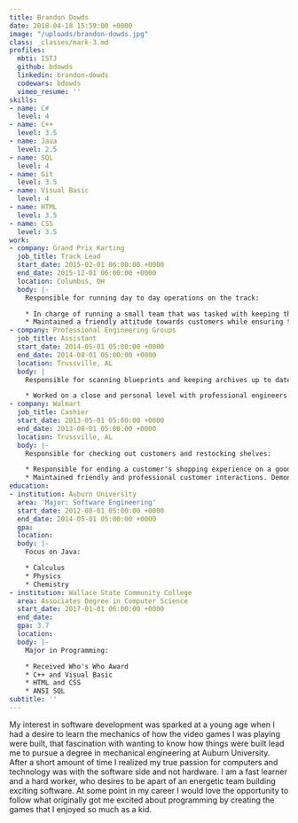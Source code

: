 ```yaml
---
title: Brandon Dowds
date: 2018-04-18 15:59:00 +0000
image: "/uploads/brandon-dowds.jpg"
class: _classes/mark-3.md
profiles:
  mbti: ISTJ
  github: bdowds
  linkedin: brandon-dowds
  codewars: bdowds
  vimeo_resume: ''
skills:
- name: C#
  level: 4
- name: C++
  level: 3.5
- name: Java
  level: 2.5
- name: SQL
  level: 4
- name: Git
  level: 3.5
- name: Visual Basic
  level: 4
- name: HTML
  level: 3.5
- name: CSS
  level: 3.5
work:
- company: Grand Prix Karting
  job_title: Track Lead
  start_date: 2015-02-01 06:00:00 +0000
  end_date: 2015-12-01 06:00:00 +0000
  location: Columbus, OH
  body: |-
    Responsible for running day to day operations on the track:

    * In charge of running a small team that was tasked with keeping the track running in a safe and responsible way.
    * Maintained a friendly attitude towards customers while ensuring the safety of all racers.
- company: Professional Engineering Groups
  job_title: Assistant
  start_date: 2014-05-01 05:00:00 +0000
  end_date: 2014-08-01 05:00:00 +0000
  location: Trussville, AL
  body: |
    Responsible for scanning blueprints and keeping archives up to date:

    * Worked on a close and personal level with professional engineers. Able to manage multiple tasks at once and finish them within a specific deadline.
- company: Walmart
  job_title: Cashier
  start_date: 2013-05-01 05:00:00 +0000
  end_date: 2013-08-01 05:00:00 +0000
  location: Trussville, AL
  body: |-
    Responsible for checking out customers and restocking shelves:

    * Responsible for ending a customer's shopping experience on a good note that encouraged a customer to return.
    * Maintained friendly and professional customer interactions. Demonstrated that customers come first by serving them with a sense of urgency.
education:
- institution: Auburn University
  area: 'Major: Software Engineering'
  start_date: 2012-08-01 05:00:00 +0000
  end_date: 2014-05-01 05:00:00 +0000
  gpa: 
  location: 
  body: |-
    Focus on Java:

    * Calculus
    * Physics
    * Chemistry
- institution: Wallace State Community College
  area: Associates Degree in Computer Science
  start_date: 2017-01-01 06:00:00 +0000
  end_date: 
  gpa: 3.7
  location: 
  body: |-
    Major in Programming:

    * Received Who's Who Award
    * C++ and Visual Basic
    * HTML and CSS
    * ANSI SQL
subtitle: ''
---
```


My interest in software development was sparked at a young age when I had a desire to learn the mechanics of how the video games I was playing were built, that fascination with wanting to know how things were built lead me to pursue a degree in mechanical engineering at Auburn University. After a short amount of time I realized my true passion for computers and technology was with the software side and not hardware. I am a fast learner and a hard worker, who desires to be apart of an energetic team building exciting software. At some point in my career I would love the opportunity to follow what originally got me excited about programming by creating the games that I enjoyed so much as a kid.
